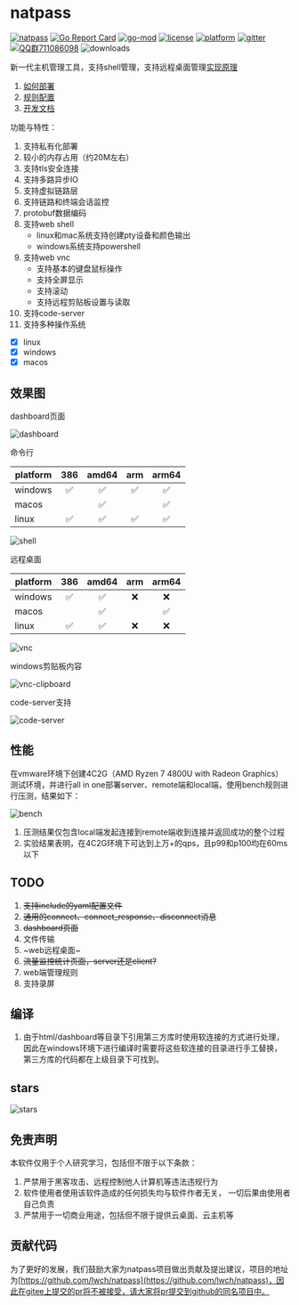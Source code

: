 # natpass

[![natpass](https://github.com/lwch/natpass/actions/workflows/build.yml/badge.svg)](https://github.com/lwch/natpass/actions/workflows/build.yml)
[![Go Report Card](https://goreportcard.com/badge/github.com/lwch/natpass)](https://goreportcard.com/report/github.com/lwch/natpass)
[![go-mod](https://img.shields.io/github/go-mod/go-version/lwch/natpass)](https://github.com/lwch/natpass)
[![license](https://img.shields.io/github/license/lwch/natpass)](https://opensource.org/licenses/MIT)
[![platform](https://img.shields.io/badge/platform-linux%20%7C%20windows%20%7C%20macos-lightgrey.svg)](https://github.com/lwch/natpass)
[![gitter](https://badges.gitter.im/lwch-natpass/community.svg)](https://gitter.im/lwch-natpass/community?utm_source=badge&utm_medium=badge&utm_campaign=pr-badge)
[![QQ群711086098](https://img.shields.io/badge/QQ%E7%BE%A4-711086098-success)](https://jq.qq.com/?_wv=1027&k=6Fz2vkVE)
![downloads](https://img.shields.io/github/downloads/lwch/natpass/total)

新一代主机管理工具，支持shell管理，支持远程桌面管理[实现原理](docs/desc.md)

1. [如何部署](docs/startup.md)
2. [规则配置](docs/rules.md)
3. [开发文档](https://jkstack.github.io/natpass/)

功能与特性：

1. 支持私有化部署
2. 较小的内存占用（约20M左右）
3. 支持tls安全连接
4. 支持多路异步IO
5. 支持虚拟链路层
6. 支持链路和终端会话监控
7. protobuf数据编码
8. 支持web shell
   - linux和mac系统支持创建pty设备和颜色输出
   - windows系统支持powershell
9. 支持web vnc
   - 支持基本的键盘鼠标操作
   - 支持全屏显示
   - 支持滚动
   - 支持远程剪贴板设置与读取
10. 支持code-server
11. 支持多种操作系统
   - [x] linux
   - [x] windows
   - [x] macos

## 效果图

dashboard页面

![dashboard](docs/imgs/dashboard.png)

命令行

| platform | 386 | amd64 | arm | arm64 |
| -------- | :-: | :---: | :-: | :---: |
| windows | ✅ | ✅ | ✅ | ✅ |
| macos   |    | ✅ |     | ✅ |
| linux   | ✅ | ✅ | ✅ | ✅ |

![shell](docs/imgs/shell.gif)

远程桌面

| platform | 386 | amd64 | arm | arm64 |
| -------- | :-: | :---: | :-: | :---: |
| windows | ✅ | ✅ | ❌ | ❌ |
| macos   |    | ✅ |    | ✅ |
| linux   | ✅ | ✅ | ❌ | ❌ |

![vnc](docs/imgs/vnc.gif)

windows剪贴板内容

![vnc-clipboard](docs/imgs/vnc_clipboard.png)

code-server支持

![code-server](docs/imgs/code_server.png)

## 性能

在vmware环境下创建4C2G（AMD Ryzen 7 4800U with Radeon Graphics）测试环境，并进行all in one部署server、remote端和local端，使用bench规则进行压测，结果如下：

![bench](docs/imgs/bench.png)

1. 压测结果仅包含local端发起连接到remote端收到连接并返回成功的整个过程
2. 实验结果表明，在4C2G环境下可达到上万+的qps，且p99和p100均在60ms以下

## TODO

1. ~~支持include的yaml配置文件~~
2. ~~通用的connect、connect_response、disconnect消息~~
3. ~~dashboard页面~~
4. 文件传输
5. ~web远程桌面~
6. ~~流量监控统计页面，server还是client?~~
7. web端管理规则
8. 支持录屏

## 编译

1. 由于html/dashboard等目录下引用第三方库时使用软连接的方式进行处理，
   因此在windows环境下进行编译时需要将这些软连接的目录进行手工替换，
   第三方库的代码都在上级目录下可找到。

## stars

![stars](https://starchart.cc/lwch/natpass.svg)

## 免责声明

本软件仅用于个人研究学习，包括但不限于以下条款：

1. 严禁用于黑客攻击、远程控制他人计算机等违法违规行为
2. 软件使用者使用该软件造成的任何损失均与软件作者无关，
   一切后果由使用者自己负责
3. 严禁用于一切商业用途，包括但不限于提供云桌面、云主机等

## 贡献代码

为了更好的发展，我们鼓励大家为natpass项目做出贡献及提出建议，项目的地址为[https://github.com/lwch/natpass](https://github.com/lwch/natpass)，因此在gitee上提交的pr将不被接受，请大家将pr提交到github的同名项目中。